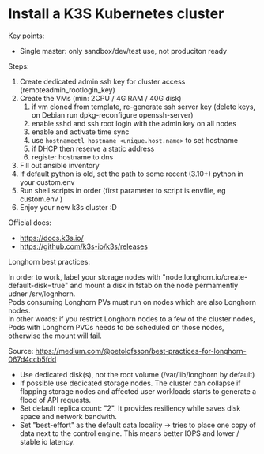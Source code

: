 Install a K3S Kubernetes cluster
================================

Key points:

- Single master: only sandbox/dev/test use, not produciton ready


Steps:

1. Create dedicated admin ssh key for cluster access (remoteadmin_rootlogin_key)
1. Create the VMs (min: 2CPU / 4G RAM / 40G disk)
    1. if vm cloned from template, re-generate ssh server key (delete keys, on Debian run dpkg-reconfigure openssh-server)
    1. enable sshd and ssh root login with the admin key on all nodes
    1. enable and activate time sync
    1. use `hostnamectl hostname <unique.host.name>` to set hostname
    1. if DHCP then reserve a static address
    1. register hostname to dns
1. Fill out ansible inventory
1. If default python is old, set the path to some recent (3.10+) python in your custom.env
1. Run shell scripts in order (first parameter to script is envfile, eg custom.env )
1. Enjoy your new k3s cluster :D

Official docs:

- <https://docs.k3s.io/>
- <https://github.com/k3s-io/k3s/releases>

Longhorn best practices:

In order to work, label your storage nodes with "node.longhorn.io/create-default-disk=true" and mount a disk in fstab on the node permamently udner /srv/lognhorn.  
Pods consuming Longhorn PVs must run on nodes which are also Longhorn nodes.  
In other words: if you restrict Longhorn nodes to a few of the cluster nodes, Pods with Longhorn PVCs needs to be scheduled on those nodes, otherwise the mount will fail.

Source: <https://medium.com/@petolofsson/best-practices-for-longhorn-067d4ccb5fdd>

  - Use dedicated disk(s), not the root volume (/var/lib/longhorn by default)
  - If possible use dedicated storage nodes. The cluster can collapse if flapping storage nodes and affected user workloads starts to generate a flood of API requests.
  - Set default replica count: "2". It provides resiliency while saves disk space and network bandwith.
  - Set "best-effort" as the default data locality -> tries to place one copy of data next to the control engine. This means better IOPS and lower / stable io latency.
